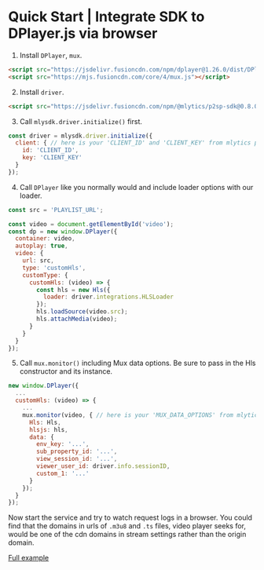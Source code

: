 # Quick Start | Integrate SDK to DPlayer.js via browser

1. Install `DPlayer`, `mux`.

  ```html
  <script src="https://jsdelivr.fusioncdn.com/npm/dplayer@1.26.0/dist/DPlayer.min.js"></script>
  <script src="https://mjs.fusioncdn.com/core/4/mux.js"></script>
  ```

2. Install `driver`.

  ```html
  <script src="https://jsdelivr.fusioncdn.com/npm/@mlytics/p2sp-sdk@0.8.0/bundle/driver.min.js"></script>
  ```

3. Call `mlysdk.driver.initialize()` first.

  ```javascript
  const driver = mlysdk.driver.initialize({
    client: { // here is your 'CLIENT_ID' and 'CLIENT_KEY' from mlytics portal
      id: 'CLIENT_ID',
      key: 'CLIENT_KEY'
    }
  });
  ```

4. Call `DPlayer` like you normally would and include loader options with our loader.

  ```javascript
  const src = 'PLAYLIST_URL';

  const video = document.getElementById('video');
  const dp = new window.DPlayer({
    container: video,
    autoplay: true,
    video: {
      url: src,
      type: 'customHls',
      customType: {
        customHls: (video) => {
          const hls = new Hls({
            loader: driver.integrations.HLSLoader
          });
          hls.loadSource(video.src);
          hls.attachMedia(video);
        }
      }
    }
  });
  ```

5. Call `mux.monitor()` including Mux data options. Be sure to pass in the Hls constructor and its instance.

  ```javascript
  new window.DPlayer({
    ...
    customHls: (video) => {
      ...
      mux.monitor(video, { // here is your 'MUX_DATA_OPTIONS' from mlytics portal
        Hls: Hls,
        hlsjs: hls,
        data: {
          env_key: '...',
          sub_property_id: '...',
          view_session_id: '...',
          viewer_user_id: driver.info.sessionID,
          custom_1: '...'
        }
      });
    }
  });
  ```

Now start the service and try to watch request logs in a browser. You could find that the domains in urls of `.m3u8` and `.ts` files, video player seeks for,  would be one of the cdn domains in stream settings rather than the origin domain.

[Full example](./index.html)
